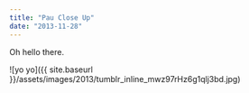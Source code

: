 ```yaml
---
title: "Pau Close Up"
date: "2013-11-28"
---
```


Oh hello there.

![yo yo]({{ site.baseurl }}/assets/images/2013/tumblr_inline_mwz97rHz6g1qlj3bd.jpg)
